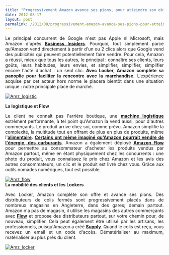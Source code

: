 ```yaml
---
title: "Progressivement Amazon avance ses pions, pour atteindre son objectif : make history\"\""
date: 2012-08-17
layout: post
permalink: /2012/08/progressivement-amazon-avance-ses-pions-pour-atteindre-son-objectif-make-history.html
---
```


<p style="text-align: justify">Le principal concurrent de Google n'est pas Apple ni Microsoft, mais Amazon d'après <a href="http://www.businessinsider.com/forget-apple-forget-facebook-heres-the-one-company-that-actually-terrifies-google-execs-2012-8" target="_blank"><strong>Business Insiders</strong></a>. Pourquoi, tout simplement parce qu'Amazon vend directement à partir d'un ou 2 clics alors que Google vend des publicités qui peuvent potentiellement faire vendre. Pour cela, Amazon a réussi, mieux que tous les autres, le principal : connaître ses clients, leurs goûts, leurs habitudes, leurs envies, et simplifier, simplifier, simplifier encore l'acte d'achat : un seul clic. <strong>Avec Locker, Amazon complète sa panoplie pour faciliter la rencontre avec la marchandise.</strong> L'expérience acquise par cet acteur hors norme le placera bientôt dans une situation unique : notre principale place de marché.</p> <p style="text-align: justify"><a class="asset-img-link" href="/wp-content/uploads/sites/6/old/6a0120a66d2ad4970b0177442fed3a970d-pi.jpg"><img alt="Amz_logistic" class="asset  asset-image at-xid-6a0120a66d2ad4970b0177442fed3a970d" src="/wp-content/uploads/sites/6/old/6a0120a66d2ad4970b0177442fed3a970d-500wi.jpg" style="margin-left: auto;margin-right: auto" title="Amz_logistic" /> </a></p>  <!--more-->  <strong>La logistique et Flow</strong> <p style="text-align: justify">Le client ne connaît pas l'arrière boutique, une <a href="/2012/03/la-logistique-by-amazon-work-hard-have-fun-make-history.html" target="_blank"><strong>machine logistique</strong></a> extrêment performante, à tel point qu'Amazon la vend aussi, pour d'autres commerçants. Le produit arrive chez soi, comme prévu. Amazon simplifie la complexité, la multitude tout en offrant de plus en plus de produits, même l'<a href="http://www.amazon.com/grocery-breakfast-foods-snacks-organic/b?ie=UTF8&node=16310101" target="_blank"><strong>alimentaire</strong></a>. <a href="/2011/08/lavenir-de-lenergie-dans-les-transports-amazon-energy-service.html" target="_blank"><strong>Certains ont même imaginé qu'Amazon pourrait vendre de l'énergie, des carburants</strong></a>. Amazon a également déployé <a href="/2011/11/apres-casinoauchanleclerccarrefour-drive-amazon-flow-tesco-drive-betterplace.html" target="_blank"><strong>Amazon Flow</strong></a> pour permettre au consommateur d'acheter les produits vendus par Amazon partout, même en étant physiquement chez les concurrents : une photo du produit, vous connaissez le prix chez Amazon et les avis des autres consommateurs, un clic et le produit est livré chez vous. Grâce aux outils nomades numériques, tout est possible.</p> <p style="text-align: justify"><a class="asset-img-link" href="/wp-content/uploads/sites/6/old/6a0120a66d2ad4970b01761749613f970c-pi.jpg"><img alt="Amz_flow" class="asset  asset-image at-xid-6a0120a66d2ad4970b01761749613f970c" src="/wp-content/uploads/sites/6/old/6a0120a66d2ad4970b01761749613f970c-500wi.jpg" style="margin-left: auto;margin-right: auto" title="Amz_flow" /></a><br /><strong>La mobilité des clients et les Lockers</strong></p> <p style="text-align: justify">Avec Locker, Amazon complète son offre et avance ses pions. Des distributeurs de colis fermés sont progressivement placés dans de nombreux magasins en Angleterre, dans des gares; demain partout. Amazon n'a pas de magasin, il utilise les magasins des autres commerçants avec <a href="/2011/11/apres-casinoauchanleclerccarrefour-drive-amazon-flow-tesco-drive-betterplace.html" target="_blank"><strong>Flow</strong></a> et propose des distributeurs partout, sur votre chemin pour, de nouveau, simplifier. Cela peut également être utilisé par les artisans, les professionnels, puisqu'Amazon a créé <a href="/2012/08/le-numerique-change-les-modes-de-production-des-objets-et-potentiellement-nos-relations-a-ces-objets.html" target="_blank"><strong>Supply</strong></a>. Quand le colis est reçu, vous recevez un email et un code d'accès. Dématérialiser au maximum, matérialiser au plus près du client.</p> <p style="text-align: justify"><a class="asset-img-link" href="/wp-content/uploads/sites/6/old/6a0120a66d2ad4970b017617497907970c-pi.jpg"><img alt="Amz_locker" class="asset  asset-image at-xid-6a0120a66d2ad4970b017617497907970c" src="/wp-content/uploads/sites/6/old/6a0120a66d2ad4970b017617497907970c-500wi.jpg" style="margin-left: auto;margin-right: auto" title="Amz_locker" /></a><br /><br /></p>